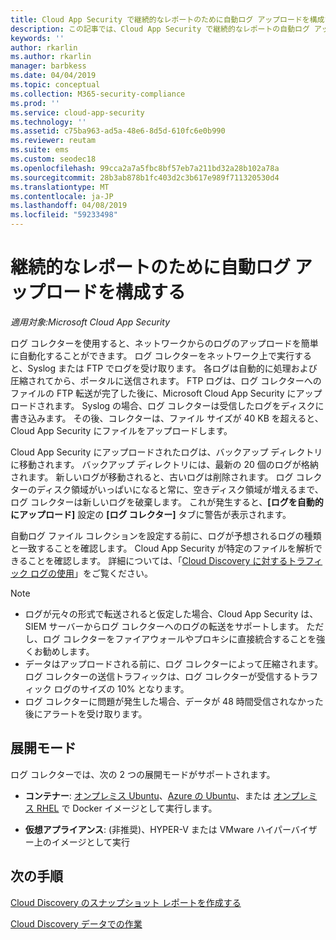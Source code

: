 ```yaml
---
title: Cloud App Security で継続的なレポートのために自動ログ アップロードを構成する
description: この記事では、Cloud App Security で継続的なレポートの自動ログ アップロードを構成するプロセスについて説明します。
keywords: ''
author: rkarlin
ms.author: rkarlin
manager: barbkess
ms.date: 04/04/2019
ms.topic: conceptual
ms.collection: M365-security-compliance
ms.prod: ''
ms.service: cloud-app-security
ms.technology: ''
ms.assetid: c75ba963-ad5a-48e6-8d5d-610fc6e0b990
ms.reviewer: reutam
ms.suite: ems
ms.custom: seodec18
ms.openlocfilehash: 99cca2a7a5fbc8bf57eb7a211bd32a28b102a78a
ms.sourcegitcommit: 28b3ab878b1fc403d2c3b617e989f711320530d4
ms.translationtype: MT
ms.contentlocale: ja-JP
ms.lasthandoff: 04/08/2019
ms.locfileid: "59233498"
---
```

# <a name="configure-automatic-log-upload-for-continuous-reports"></a>継続的なレポートのために自動ログ アップロードを構成する

*適用対象:Microsoft Cloud App Security*

ログ コレクターを使用すると、ネットワークからのログのアップロードを簡単に自動化することができます。 ログ コレクターをネットワーク上で実行すると、Syslog または FTP でログを受け取ります。 各ログは自動的に処理および圧縮されてから、ポータルに送信されます。 FTP ログは、ログ コレクターへのファイルの FTP 転送が完了した後に、Microsoft Cloud App Security にアップロードされます。 Syslog の場合、ログ コレクターは受信したログをディスクに書き込みます。 その後、コレクターは、ファイル サイズが 40 KB を超えると、Cloud App Security にファイルをアップロードします。 

Cloud App Security にアップロードされたログは、バックアップ ディレクトリに移動されます。 バックアップ ディレクトリには、最新の 20 個のログが格納されます。 新しいログが移動されると、古いログは削除されます。 ログ コレクターのディスク領域がいっぱいになると常に、空きディスク領域が増えるまで、ログ コレクターは新しいログを破棄します。 これが発生すると、**[ログを自動的にアップロード]** 設定の **[ログ コレクター]** タブに警告が表示されます。

自動ログ ファイル コレクションを設定する前に、ログが予想されるログの種類と一致することを確認します。 Cloud App Security が特定のファイルを解析できることを確認します。 詳細については、「[Cloud Discovery に対するトラフィック ログの使用](create-snapshot-cloud-discovery-reports.md#log-format)」をご覧ください。


> [!NOTE]
>-  ログが元々の形式で転送されると仮定した場合、Cloud App Security は、SIEM サーバーからログ コレクターへのログの転送をサポートします。 ただし、ログ コレクターをファイアウォールやプロキシに直接統合することを強くお勧めします。
>- データはアップロードされる前に、ログ コレクターによって圧縮されます。 ログ コレクターの送信トラフィックは、ログ コレクターが受信するトラフィック ログのサイズの 10% となります。 
>-  ログ コレクターに問題が発生した場合、データが 48 時間受信されなかった後にアラートを受け取ります。
>

## <a name="deployment-modes"></a>展開モード

ログ コレクターでは、次の 2 つの展開モードがサポートされます。

-   **コンテナー**: [オンプレミス Ubuntu](discovery-docker-ubuntu.md)、[Azure の Ubuntu](discovery-docker-ubuntu-azure.md)、または [オンプレミス RHEL](discovery-docker-ubuntu.md) で Docker イメージとして実行します。 

-   **仮想アプライアンス**: (非推奨)、HYPER-V または VMware ハイパーバイザー上のイメージとして実行




## <a name="next-steps"></a>次の手順
 
[Cloud Discovery のスナップショット レポートを作成する](create-snapshot-cloud-discovery-reports.md)

[Cloud Discovery データでの作業](working-with-cloud-discovery-data.md)

